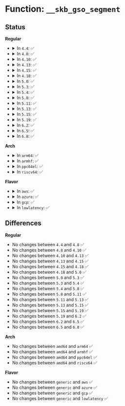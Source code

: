 # Function: <code>__skb_gso_segment</code>

## Status
<b>Regular</b>
<ul>
<li>
<details>
<summary>In <code>4.4</code>: ✅</summary>

```c
struct sk_buff *__skb_gso_segment(struct sk_buff *skb, netdev_features_t features, bool tx_path);
```

**Collision:** Unique Global

**Inline:** No

**Transformation:** False

**Instances:**

```
In net/core/dev.c (ffffffff8171c260)
Location: net/core/dev.c:2548
Inline: False
Direct callers:
  - net/xfrm/xfrm_output.c:xfrm_output
```
**Symbols:**

```
ffffffff8171c260-ffffffff8171c321: __skb_gso_segment (STB_GLOBAL)
```
</details>
</li>
<li>
<details>
<summary>In <code>4.8</code>: ✅</summary>

```c
struct sk_buff *__skb_gso_segment(struct sk_buff *skb, netdev_features_t features, bool tx_path);
```

**Collision:** Unique Global

**Inline:** No

**Transformation:** False

**Instances:**

```
In net/core/dev.c (ffffffff81784b00)
Location: net/core/dev.c:2705
Inline: False
Direct callers:
  - net/core/dev.c:validate_xmit_skb
  - net/xfrm/xfrm_output.c:xfrm_output
```
**Symbols:**

```
ffffffff81784b00-ffffffff81784c42: __skb_gso_segment (STB_GLOBAL)
```
</details>
</li>
<li>
<details>
<summary>In <code>4.10</code>: ✅</summary>

```c
struct sk_buff *__skb_gso_segment(struct sk_buff *skb, netdev_features_t features, bool tx_path);
```

**Collision:** Unique Global

**Inline:** No

**Transformation:** False

**Instances:**

```
In net/core/dev.c (ffffffff817b2130)
Location: net/core/dev.c:2702
Inline: False
Direct callers:
  - net/core/dev.c:validate_xmit_skb
  - net/ipv4/ip_output.c:ip_finish_output
  - net/xfrm/xfrm_output.c:xfrm_output
```
**Symbols:**

```
ffffffff817b2130-ffffffff817b2272: __skb_gso_segment (STB_GLOBAL)
```
</details>
</li>
<li>
<details>
<summary>In <code>4.13</code>: ✅</summary>

```c
struct sk_buff *__skb_gso_segment(struct sk_buff *skb, netdev_features_t features, bool tx_path);
```

**Collision:** Unique Global

**Inline:** No

**Transformation:** False

**Instances:**

```
In net/core/dev.c (ffffffff817cf910)
Location: net/core/dev.c:2760
Inline: False
Direct callers:
  - net/core/dev.c:validate_xmit_skb
  - net/ipv4/ip_output.c:ip_finish_output
  - net/xfrm/xfrm_output.c:xfrm_output
```
**Symbols:**

```
ffffffff817cf910-ffffffff817cfa9b: __skb_gso_segment (STB_GLOBAL)
```
</details>
</li>
<li>
<details>
<summary>In <code>4.15</code>: ✅</summary>

```c
struct sk_buff *__skb_gso_segment(struct sk_buff *skb, netdev_features_t features, bool tx_path);
```

**Collision:** Unique Global

**Inline:** No

**Transformation:** False

**Instances:**

```
In net/core/dev.c (ffffffff81849250)
Location: net/core/dev.c:2787
Inline: False
Direct callers:
  - net/core/dev.c:validate_xmit_skb
  - net/ipv4/ip_output.c:ip_finish_output
  - net/xfrm/xfrm_output.c:xfrm_output
```
**Symbols:**

```
ffffffff81849250-ffffffff818493e7: __skb_gso_segment (STB_GLOBAL)
```
</details>
</li>
<li>
<details>
<summary>In <code>4.18</code>: ✅</summary>

```c
struct sk_buff *__skb_gso_segment(struct sk_buff *skb, netdev_features_t features, bool tx_path);
```

**Collision:** Unique Global

**Inline:** No

**Transformation:** False

**Instances:**

```
In net/core/dev.c (ffffffff81893220)
Location: net/core/dev.c:2829
Inline: False
Direct callers:
  - net/core/dev.c:validate_xmit_skb
  - net/ipv4/ip_output.c:ip_finish_output
  - net/xfrm/xfrm_output.c:xfrm_output
  - net/xfrm/xfrm_device.c:validate_xmit_xfrm
```
**Symbols:**

```
ffffffff81893220-ffffffff818933a3: __skb_gso_segment (STB_GLOBAL)
```
</details>
</li>
<li>
<details>
<summary>In <code>5.0</code>: ✅</summary>

```c
struct sk_buff *__skb_gso_segment(struct sk_buff *skb, netdev_features_t features, bool tx_path);
```

**Collision:** Unique Global

**Inline:** No

**Transformation:** False

**Instances:**

```
In net/core/dev.c (ffffffff818b3c60)
Location: net/core/dev.c:3066
Inline: False
Direct callers:
  - net/core/dev.c:validate_xmit_skb
  - net/ipv4/ip_output.c:ip_finish_output
  - net/xfrm/xfrm_output.c:xfrm_output
  - net/xfrm/xfrm_device.c:validate_xmit_xfrm
```
**Symbols:**

```
ffffffff818b3c60-ffffffff818b3ddd: __skb_gso_segment (STB_GLOBAL)
```
</details>
</li>
<li>
<details>
<summary>In <code>5.3</code>: ✅</summary>

```c
struct sk_buff *__skb_gso_segment(struct sk_buff *skb, netdev_features_t features, bool tx_path);
```

**Collision:** Unique Global

**Inline:** No

**Transformation:** False

**Instances:**

```
In net/core/dev.c (ffffffff819004e0)
Location: net/core/dev.c:3074
Inline: False
Direct callers:
  - net/core/dev.c:validate_xmit_skb
  - net/xfrm/xfrm_output.c:xfrm_output
  - net/xfrm/xfrm_device.c:validate_xmit_xfrm
```
**Symbols:**

```
ffffffff819004e0-ffffffff81900673: __skb_gso_segment (STB_GLOBAL)
```
</details>
</li>
<li>
<details>
<summary>In <code>5.4</code>: ✅</summary>

```c
struct sk_buff *__skb_gso_segment(struct sk_buff *skb, netdev_features_t features, bool tx_path);
```

**Collision:** Unique Global

**Inline:** No

**Transformation:** False

**Instances:**

```
In net/core/dev.c (ffffffff81932810)
Location: net/core/dev.c:2992
Inline: False
Direct callers:
  - net/core/dev.c:validate_xmit_skb
  - net/xfrm/xfrm_output.c:xfrm_output
  - net/xfrm/xfrm_device.c:validate_xmit_xfrm
```
**Symbols:**

```
ffffffff81932810-ffffffff819329a3: __skb_gso_segment (STB_GLOBAL)
```
</details>
</li>
<li>
<details>
<summary>In <code>5.8</code>: ✅</summary>

```c
struct sk_buff *__skb_gso_segment(struct sk_buff *skb, netdev_features_t features, bool tx_path);
```

**Collision:** Unique Global

**Inline:** No

**Transformation:** False

**Instances:**

```
In net/core/dev.c (ffffffff81a077f0)
Location: net/core/dev.c:3350
Inline: False
Direct callers:
  - net/core/dev.c:validate_xmit_skb
  - net/ipv4/ip_output.c:ip_finish_output_gso
  - net/xfrm/xfrm_device.c:validate_xmit_xfrm
```
**Symbols:**

```
ffffffff81a077f0-ffffffff81a07967: __skb_gso_segment (STB_GLOBAL)
```
</details>
</li>
<li>
<details>
<summary>In <code>5.11</code>: ✅</summary>

```c
struct sk_buff *__skb_gso_segment(struct sk_buff *skb, netdev_features_t features, bool tx_path);
```

**Collision:** Unique Global

**Inline:** No

**Transformation:** False

**Instances:**

```
In net/core/dev.c (ffffffff81a08e80)
Location: net/core/dev.c:3375
Inline: False
Direct callers:
  - net/core/dev.c:validate_xmit_skb
  - net/ipv4/ip_output.c:ip_finish_output_gso
  - net/xfrm/xfrm_device.c:validate_xmit_xfrm
```
**Symbols:**

```
ffffffff81a08e80-ffffffff81a08ff7: __skb_gso_segment (STB_GLOBAL)
```
</details>
</li>
<li>
<details>
<summary>In <code>5.13</code>: ✅</summary>

```c
struct sk_buff *__skb_gso_segment(struct sk_buff *skb, netdev_features_t features, bool tx_path);
```

**Collision:** Unique Global

**Inline:** No

**Transformation:** False

**Instances:**

```
In net/core/dev.c (ffffffff819ef810)
Location: net/core/dev.c:3443
Inline: False
Direct callers:
  - net/core/dev.c:validate_xmit_skb
  - net/xfrm/xfrm_device.c:validate_xmit_xfrm
```
**Symbols:**

```
ffffffff819ef810-ffffffff819ef987: __skb_gso_segment (STB_GLOBAL)
```
</details>
</li>
<li>
<details>
<summary>In <code>5.15</code>: ✅</summary>

```c
struct sk_buff *__skb_gso_segment(struct sk_buff *skb, netdev_features_t features, bool tx_path);
```

**Collision:** Unique Global

**Inline:** No

**Transformation:** False

**Instances:**

```
In net/core/dev.c (ffffffff81aa0c30)
Location: net/core/dev.c:3370
Inline: False
Direct callers:
  - net/core/dev.c:validate_xmit_skb
  - net/xfrm/xfrm_device.c:validate_xmit_xfrm
```
**Symbols:**

```
ffffffff81aa0c30-ffffffff81aa0da7: __skb_gso_segment (STB_GLOBAL)
```
</details>
</li>
<li>
<details>
<summary>In <code>5.19</code>: ✅</summary>

```c
struct sk_buff *__skb_gso_segment(struct sk_buff *skb, netdev_features_t features, bool tx_path);
```

**Collision:** Unique Global

**Inline:** No

**Transformation:** False

**Instances:**

```
In net/core/dev.c (ffffffff81c12060)
Location: net/core/dev.c:3377
Inline: False
Direct callers:
  - net/core/dev.c:validate_xmit_skb
  - net/xfrm/xfrm_device.c:validate_xmit_xfrm
  - net/ipv6/ip6_output.c:ip6_finish_output
```
**Symbols:**

```
ffffffff81c12060-ffffffff81c121d1: __skb_gso_segment (STB_GLOBAL)
```
</details>
</li>
<li>
<details>
<summary>In <code>6.2</code>: ✅</summary>

```c
struct sk_buff *__skb_gso_segment(struct sk_buff *skb, netdev_features_t features, bool tx_path);
```

**Collision:** Unique Global

**Inline:** No

**Transformation:** False

**Instances:**

```
In net/core/dev.c (ffffffff81dc2430)
Location: net/core/dev.c:3364
Inline: False
Direct callers:
  - net/core/dev.c:validate_xmit_skb
  - net/xfrm/xfrm_device.c:validate_xmit_xfrm
  - net/ipv6/ip6_output.c:ip6_finish_output
```
**Symbols:**

```
ffffffff81dc2430-ffffffff81dc25a1: __skb_gso_segment (STB_GLOBAL)
```
</details>
</li>
<li>
<details>
<summary>In <code>6.5</code>: ✅</summary>

```c
struct sk_buff *__skb_gso_segment(struct sk_buff *skb, netdev_features_t features, bool tx_path);
```

**Collision:** Unique Global

**Inline:** No

**Transformation:** False

**Instances:**

```
In net/core/gso.c (ffffffff81e7d6b0)
Location: net/core/gso.c:88
Inline: False
Direct callers:
  - net/core/dev.c:validate_xmit_skb
  - net/xfrm/xfrm_device.c:validate_xmit_xfrm
  - net/ipv6/ip6_output.c:ip6_finish_output
```
**Symbols:**

```
ffffffff81e7d6b0-ffffffff81e7d821: __skb_gso_segment (STB_GLOBAL)
```
</details>
</li>
<li>
<details>
<summary>In <code>6.8</code>: ✅</summary>

```c
struct sk_buff *__skb_gso_segment(struct sk_buff *skb, netdev_features_t features, bool tx_path);
```

**Collision:** Unique Global

**Inline:** No

**Transformation:** False

**Instances:**

```
In net/core/gso.c (ffffffff81f3e630)
Location: net/core/gso.c:88
Inline: False
Direct callers:
  - net/core/dev.c:validate_xmit_skb
  - net/xfrm/xfrm_device.c:validate_xmit_xfrm
  - net/ipv6/ip6_output.c:ip6_finish_output
```
**Symbols:**

```
ffffffff81f3e630-ffffffff81f3e79e: __skb_gso_segment (STB_GLOBAL)
```
</details>
</li>
</ul>
<b>Arch</b>
<ul>
<li>
<details>
<summary>In <code>arm64</code>: ✅</summary>

```c
struct sk_buff *__skb_gso_segment(struct sk_buff *skb, netdev_features_t features, bool tx_path);
```

**Collision:** Unique Global

**Inline:** No

**Transformation:** False

**Instances:**

```
In net/core/dev.c (ffff800010bd08a0)
Location: net/core/dev.c:2992
Inline: False
Direct callers:
  - net/core/dev.c:validate_xmit_skb
  - net/xfrm/xfrm_output.c:xfrm_output
  - net/xfrm/xfrm_device.c:validate_xmit_xfrm
```
**Symbols:**

```
ffff800010bd08a0-ffff800010bd0a00: __skb_gso_segment (STB_GLOBAL)
```
</details>
</li>
<li>
<details>
<summary>In <code>armhf</code>: ✅</summary>

```c
struct sk_buff *__skb_gso_segment(struct sk_buff *skb, netdev_features_t features, bool tx_path);
```

**Collision:** Unique Global

**Inline:** No

**Transformation:** False

**Instances:**

```
In net/core/dev.c (c0ceb3d4)
Location: net/core/dev.c:2992
Inline: False
Direct callers:
  - net/core/dev.c:validate_xmit_skb
  - net/xfrm/xfrm_output.c:xfrm_output
  - net/xfrm/xfrm_device.c:validate_xmit_xfrm
```
**Symbols:**

```
c0ceb3d4-c0ceb590: __skb_gso_segment (STB_GLOBAL)
```
</details>
</li>
<li>
<details>
<summary>In <code>ppc64el</code>: ✅</summary>

```c
struct sk_buff *__skb_gso_segment(struct sk_buff *skb, netdev_features_t features, bool tx_path);
```

**Collision:** Unique Global

**Inline:** No

**Transformation:** False

**Instances:**

```
In net/core/dev.c (c000000000cae790)
Location: net/core/dev.c:2992
Inline: False
Direct callers:
  - net/core/dev.c:validate_xmit_skb
  - net/xfrm/xfrm_output.c:xfrm_output
  - net/xfrm/xfrm_device.c:validate_xmit_xfrm
```
**Symbols:**

```
c000000000cae790-c000000000cae9a8: __skb_gso_segment (STB_GLOBAL)
```
</details>
</li>
<li>
<details>
<summary>In <code>riscv64</code>: ✅</summary>

```c
struct sk_buff *__skb_gso_segment(struct sk_buff *skb, netdev_features_t features, bool tx_path);
```

**Collision:** Unique Global

**Inline:** No

**Transformation:** False

**Instances:**

```
In net/core/dev.c (ffffffe00075afbc)
Location: net/core/dev.c:2992
Inline: False
Direct callers:
  - net/core/dev.c:validate_xmit_skb
  - net/xfrm/xfrm_output.c:xfrm_output
  - net/xfrm/xfrm_device.c:validate_xmit_xfrm
```
**Symbols:**

```
ffffffe00075afbc-ffffffe00075b0ea: __skb_gso_segment (STB_GLOBAL)
```
</details>
</li>
</ul>
<b>Flavor</b>
<ul>
<li>
<details>
<summary>In <code>aws</code>: ✅</summary>

```c
struct sk_buff *__skb_gso_segment(struct sk_buff *skb, netdev_features_t features, bool tx_path);
```

**Collision:** Unique Global

**Inline:** No

**Transformation:** False

**Instances:**

```
In net/core/dev.c (ffffffff818d2810)
Location: net/core/dev.c:2992
Inline: False
Direct callers:
  - net/core/dev.c:validate_xmit_skb
  - net/xfrm/xfrm_output.c:xfrm_output
  - net/xfrm/xfrm_device.c:validate_xmit_xfrm
```
**Symbols:**

```
ffffffff818d2810-ffffffff818d29a3: __skb_gso_segment (STB_GLOBAL)
```
</details>
</li>
<li>
<details>
<summary>In <code>azure</code>: ✅</summary>

```c
struct sk_buff *__skb_gso_segment(struct sk_buff *skb, netdev_features_t features, bool tx_path);
```

**Collision:** Unique Global

**Inline:** No

**Transformation:** False

**Instances:**

```
In net/core/dev.c (ffffffff8188c6a0)
Location: net/core/dev.c:2992
Inline: False
Direct callers:
  - net/core/dev.c:validate_xmit_skb
  - net/xfrm/xfrm_output.c:xfrm_output
  - net/xfrm/xfrm_device.c:validate_xmit_xfrm
```
**Symbols:**

```
ffffffff8188c6a0-ffffffff8188c833: __skb_gso_segment (STB_GLOBAL)
```
</details>
</li>
<li>
<details>
<summary>In <code>gcp</code>: ✅</summary>

```c
struct sk_buff *__skb_gso_segment(struct sk_buff *skb, netdev_features_t features, bool tx_path);
```

**Collision:** Unique Global

**Inline:** No

**Transformation:** False

**Instances:**

```
In net/core/dev.c (ffffffff81923810)
Location: net/core/dev.c:2992
Inline: False
Direct callers:
  - net/core/dev.c:validate_xmit_skb
  - net/netfilter/nfnetlink_queue.c:nfqnl_enqueue_packet
  - net/xfrm/xfrm_output.c:xfrm_output
  - net/xfrm/xfrm_device.c:validate_xmit_xfrm
```
**Symbols:**

```
ffffffff81923810-ffffffff819239a3: __skb_gso_segment (STB_GLOBAL)
```
</details>
</li>
<li>
<details>
<summary>In <code>lowlatency</code>: ✅</summary>

```c
struct sk_buff *__skb_gso_segment(struct sk_buff *skb, netdev_features_t features, bool tx_path);
```

**Collision:** Unique Global

**Inline:** No

**Transformation:** False

**Instances:**

```
In net/core/dev.c (ffffffff81944c80)
Location: net/core/dev.c:2992
Inline: False
Direct callers:
  - net/core/dev.c:validate_xmit_skb
  - net/xfrm/xfrm_output.c:xfrm_output
  - net/xfrm/xfrm_device.c:validate_xmit_xfrm
```
**Symbols:**

```
ffffffff81944c80-ffffffff81944e13: __skb_gso_segment (STB_GLOBAL)
```
</details>
</li>
</ul>

## Differences
<b>Regular</b>
<ul>
<li>
No changes between <code>4.4</code> and <code>4.8</code> ✅
</li>
<li>
No changes between <code>4.8</code> and <code>4.10</code> ✅
</li>
<li>
No changes between <code>4.10</code> and <code>4.13</code> ✅
</li>
<li>
No changes between <code>4.13</code> and <code>4.15</code> ✅
</li>
<li>
No changes between <code>4.15</code> and <code>4.18</code> ✅
</li>
<li>
No changes between <code>4.18</code> and <code>5.0</code> ✅
</li>
<li>
No changes between <code>5.0</code> and <code>5.3</code> ✅
</li>
<li>
No changes between <code>5.3</code> and <code>5.4</code> ✅
</li>
<li>
No changes between <code>5.4</code> and <code>5.8</code> ✅
</li>
<li>
No changes between <code>5.8</code> and <code>5.11</code> ✅
</li>
<li>
No changes between <code>5.11</code> and <code>5.13</code> ✅
</li>
<li>
No changes between <code>5.13</code> and <code>5.15</code> ✅
</li>
<li>
No changes between <code>5.15</code> and <code>5.19</code> ✅
</li>
<li>
No changes between <code>5.19</code> and <code>6.2</code> ✅
</li>
<li>
No changes between <code>6.2</code> and <code>6.5</code> ✅
</li>
<li>
No changes between <code>6.5</code> and <code>6.8</code> ✅
</li>
</ul>
<b>Arch</b>
<ul>
<li>
No changes between <code>amd64</code> and <code>arm64</code> ✅
</li>
<li>
No changes between <code>amd64</code> and <code>armhf</code> ✅
</li>
<li>
No changes between <code>amd64</code> and <code>ppc64el</code> ✅
</li>
<li>
No changes between <code>amd64</code> and <code>riscv64</code> ✅
</li>
</ul>
<b>Flavor</b>
<ul>
<li>
No changes between <code>generic</code> and <code>aws</code> ✅
</li>
<li>
No changes between <code>generic</code> and <code>azure</code> ✅
</li>
<li>
No changes between <code>generic</code> and <code>gcp</code> ✅
</li>
<li>
No changes between <code>generic</code> and <code>lowlatency</code> ✅
</li>
</ul>
